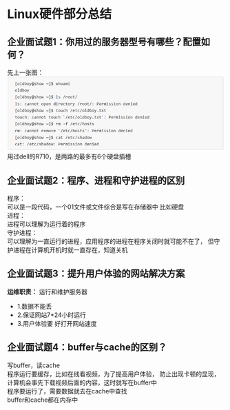# Linux硬件部分总结

## 企业面试题1：你用过的服务器型号有哪些？配置如何？
先上一张图：<br>
![fail](img/2.1.PNG)<br>
用过dell的R710，是两路的最多有6个硬盘插槽<br>

## 企业面试题2：程序、进程和守护进程的区别
程序：<br>
可以是一段代码，一个01文件或文件综合是写在存储器中 比如硬盘<br>
进程：<br>
进程可以理解为运行着的程序<br>
守护进程：<br>
可以理解为一直运行的进程，应用程序的进程在程序关闭时就可能不在了，
但守护进程在计算机开机时就一直存在，知道关机<br>



## 企业面试题3：提升用户体验的网站解决方案
__运维职责：__ 运行和维护服务器<br>
- 1.数据不能丢
- 2.保证网站7*24小时运行
- 3.用户体验要 好打开网站速度


## 企业面试题4：buffer与cache的区别？
写buffer，读cache<br>
程序运行要缓存，比如在线看视频，为了提高用户体验，
防止出现卡顿的显现，计算机会事先下载视频后面的内容，这时就写在buffer中<br>
程序要运行了，需要数据就去在cache中查找<br>
buffer和cache都在内存中<br>
